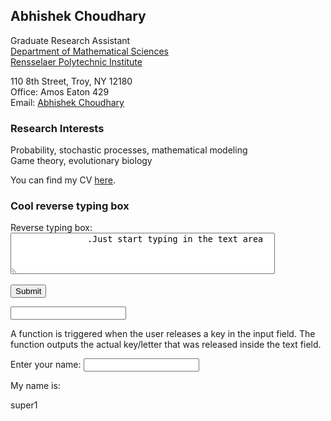 ## Abhishek Choudhary

Graduate Research Assistant <br />
<a href="https://science.rpi.edu/mathematical-sciences">Department of Mathematical Sciences</a><br />
<a href="http://www.rpi.edu/">Rensselaer Polytechnic Institute</a><br />

110 8th Street, Troy, NY 12180 <br />
Office: Amos Eaton 429 <br />
Email: <a href="mailto:abhi.achoudhary@gmail.com">Abhishek Choudhary</a> <br />

### Research Interests
Probability, stochastic processes, mathematical modeling <br />
Game theory, evolutionary biology <br />

<!-- You can find my CV <a href="http://abhiachoudhary.github.io/docs/CV_Abhishek_Choudhary.pdf">here</a>. <br /> -->
You can find my CV <a href="https://github.com/abhiachoudhary/abhiachoudhary.github.io/raw/master/docs/CV_Abhishek_Choudhary.pdf">here</a>. <br />

<html lang="en">
<head>
  <meta charset="UTF-8">
  <!-- meta name="viewport" content="width=device-width, initial-scale=1.0" -->
  <link rel="stylesheet" href="style.css">
  <!-- title>My Website</title -->
</head>
<body>

<h3>Cool reverse typing box</h3>

<form action="/action_page.php">
<label for="w3review">Reverse typing box:</label>
<textarea id="reverse_text_box0" name="reverse_text_box0" dir="rtl" rows="4" cols="50">
  Just start typing in the text area.
  </textarea>
  <br><br>
  <input type="submit" value="Submit">
</form>

<!---using https://stackoverflow.com/questions/7524855/right-to-left-text-html-input -->
<script>
function rtl(element)
{   
    if(element.setSelectionRange){
        element.setSelectionRange(0,0);
    }
}
</script>

<input type="text" name="textbox" style="direction:RTL;" onkeyup="rtl(this);"/>


<p>A function is triggered when the user releases a key in the input field. The function outputs the actual key/letter that was released inside the text field.</p>

Enter your name: <input type="text" id="fname" onkeyup="myFunction()">

<p>My name is: <span id="demo"></span></p>

<script>
function myFunction() {
  var x = document.getElementById("fname").value;
  document.getElementById("demo").innerHTML = x;
}
</script>

super1

</body>
</html>
